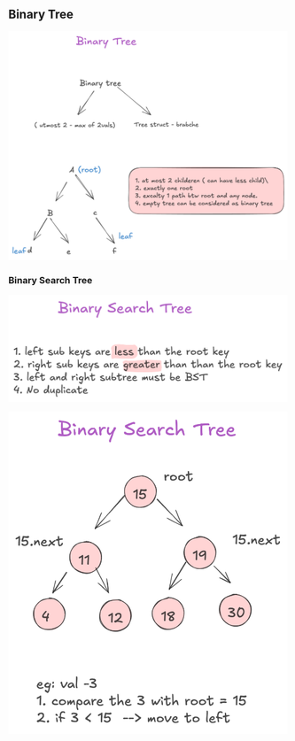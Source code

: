 ## Binary Tree

![alt text](image-1.png)

### Binary Search Tree

![alt text](image.png)

![alt text](image-2.png)
